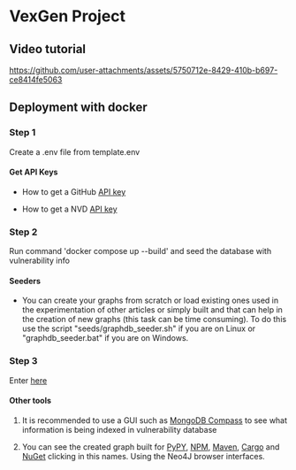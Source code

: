 # VexGen Project

<!-- <p>
  <a href="https://github.com/GermanMT/depex/releases" target="_blank">
    <img src="https://img.shields.io/github/v/release/GermanMT/depex?color=green&logo=github" alt="release">
  </a>

  <a href="https://github.com/GermanMT/depex/blob/main/LICENSE.md" target="_blank">
    <img src="https://img.shields.io/github/license/GermanMT/depex?logo=gnu" alt="license">
  </a>

  <a href="https://github.com/GermanMT/depex/actions/workflows/analisys.yml" target="_blank">
    <img src="https://img.shields.io/github/actions/workflow/status/GermanMT/depex/analisys.yml?branch=main&event=push&label=code%20analisys" alt="code analisys">
  </a>

  <a href="https://doi.org/10.5281/zenodo.7692304">
    <img src="https://zenodo.org/badge/DOI/10.5281/zenodo.7692304.svg" alt="DOI">
  </a>
</p> -->

## Video tutorial

https://github.com/user-attachments/assets/5750712e-8429-410b-b697-ce8414fe5063

## Deployment with docker

### Step 1
 Create a .env file from template.env

#### Get API Keys

- How to get a GitHub [API key](https://docs.github.com/en/authentication/keeping-your-account-and-data-secure/managing-your-personal-access-tokens)

- How to get a NVD [API key](https://nvd.nist.gov/developers/request-an-api-key)

### Step 2
Run command 'docker compose up --build' and seed the database with vulnerability info

#### Seeders

- You can create your graphs from scratch or load existing ones used in the experimentation of other articles or simply built and that can help in the creation of new graphs (this task can be time consuming). To do this use the script "seeds/graphdb_seeder.sh" if you are on Linux or "graphdb_seeder.bat" if you are on Windows.

### Step 3 
Enter [here](http://0.0.0.0:8000/docs)

#### Other tools
1. It is recommended to use a GUI such as [MongoDB Compass](https://www.mongodb.com/en/products/compass) to see what information is being indexed in vulnerability database
   
2. You can see the created graph built for [PyPY](http://0.0.0.0:7474/browser/), [NPM](http://localhost:7473/browser/), [Maven](http://localhost:7472/browser/), [Cargo](http://localhost:7471/browser/) and [NuGet](http://localhost:7470/browser/) clicking in this names. Using the Neo4J browser interfaces.
